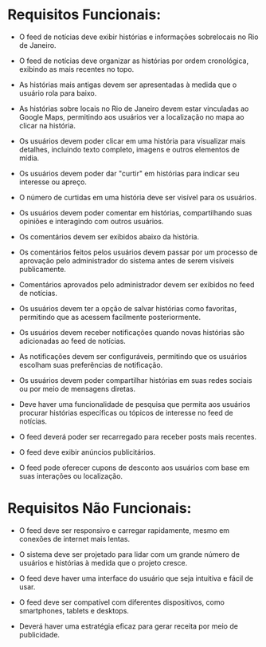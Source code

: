# Requisitos Funcionais:

- O feed de notícias deve exibir histórias e informações sobrelocais no Rio de Janeiro.

- O feed de notícias deve organizar as histórias por ordem cronológica, exibindo as mais recentes no topo.

- As histórias mais antigas devem ser apresentadas à medida que o usuário rola para baixo.

- As histórias sobre locais no Rio de Janeiro devem estar vinculadas ao Google Maps, permitindo aos usuários ver a localização no mapa ao clicar na história.

- Os usuários devem poder clicar em uma história para visualizar mais detalhes, incluindo texto completo, imagens e outros elementos de mídia.

- Os usuários devem poder dar "curtir" em histórias para indicar seu interesse ou apreço.

- O número de curtidas em uma história deve ser visível para os usuários.

- Os usuários devem poder comentar em histórias, compartilhando suas opiniões e interagindo com outros usuários.

- Os comentários devem ser exibidos abaixo da história.

- Os comentários feitos pelos usuários devem passar por um processo de aprovação pelo administrador do sistema antes de serem visíveis publicamente.

- Comentários aprovados pelo administrador devem ser exibidos no feed de notícias.

- Os usuários devem ter a opção de salvar histórias como favoritas, permitindo que as acessem facilmente posteriormente.

- Os usuários devem receber notificações quando novas histórias são adicionadas ao feed de notícias.

- As notificações devem ser configuráveis, permitindo que os usuários escolham suas preferências de notificação.

- Os usuários devem poder compartilhar histórias em suas redes sociais ou por meio de mensagens diretas.

- Deve haver uma funcionalidade de pesquisa que permita aos usuários procurar histórias específicas ou tópicos de interesse no feed de notícias.

- O feed deverá poder ser recarregado para receber posts mais recentes.

- O feed deve exibir anúncios publicitários.

- O feed pode oferecer cupons de desconto aos usuários com base em suas interações ou localização.

# Requisitos Não Funcionais:

- O feed deve ser responsivo e carregar rapidamente, mesmo em conexões de internet mais lentas.

- O sistema deve ser projetado para lidar com um grande número de usuários e histórias à medida que o projeto cresce.

- O feed deve haver uma interface do usuário que seja intuitiva e fácil de usar.

- O feed deve ser compatível com diferentes dispositivos, como smartphones, tablets e desktops.

- Deverá haver uma estratégia eficaz para gerar receita por meio de publicidade.
